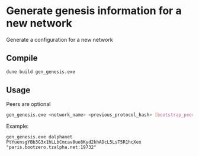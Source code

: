 # Generate genesis information for a new network

Generate a configuration for a new network

## Compile

```bash
dune build gen_genesis.exe
```

## Usage

Peers are optional

```bash
gen_genesis.exe <network_name> <previous_protocol_hash> [bootstrap_peer..]
```

Example:
```
gen_genesis.exe dalphanet PtYuensgYBb3G3x1hLLbCmcav8ue8Kyd2khADcL5LsT5R1hcXex "paris.bootzero.tzalpha.net:19732"
```
